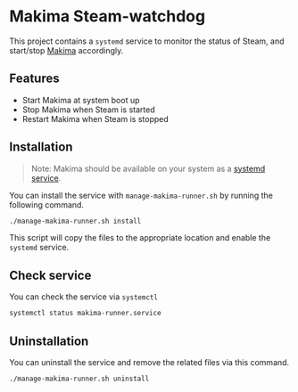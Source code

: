 # Makima Steam-watchdog

This project contains a `systemd` service to monitor the status of Steam, and start/stop [Makima](https://github.com/cyber-sushi/makima) accordingly.

## Features

- Start Makima at system boot up
- Stop Makima when Steam is started
- Restart Makima when Steam is stopped

## Installation

> Note: Makima should be available on your system as a [systemd service](https://github.com/cyber-sushi/makima?tab=readme-ov-file#running-makima).

You can install the service with `manage-makima-runner.sh` by running the following command.

```bash
./manage-makima-runner.sh install
```

This script will copy the files to the appropriate location and enable the `systemd` service.

## Check service

You can check the service via `systemctl`

```bash
systemctl status makima-runner.service
```

## Uninstallation

You can uninstall the service and remove the related files via this command.

```bash
./manage-makima-runner.sh uninstall
```

